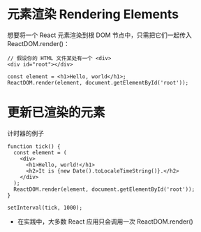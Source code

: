 # 元素渲染 Rendering Elements
想要将一个 React 元素渲染到根 DOM 节点中，只需把它们一起传入 ReactDOM.render()：
```
// 假设你的 HTML 文件某处有一个 <div>
<div id="root"></div>

const element = <h1>Hello, world</h1>;
ReactDOM.render(element, document.getElementById('root'));
```


# 更新已渲染的元素
计时器的例子
```
function tick() {
  const element = (
    <div>
      <h1>Hello, world!</h1>
      <h2>It is {new Date().toLocaleTimeString()}.</h2>
    </div>
  );
  ReactDOM.render(element, document.getElementById('root'));
}

setInterval(tick, 1000);
```
- 在实践中，大多数 React 应用只会调用一次 ReactDOM.render()

